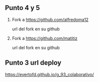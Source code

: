 ## Punto 4 y 5

1. Fork a https://github.com/alfredoma12

    url del fork en su github

2. Fork a https://github.com/matitiz

    url del fork en su github


## Punto 3 url deploy

https://evertofd.github.io/g_93_colaborativo/